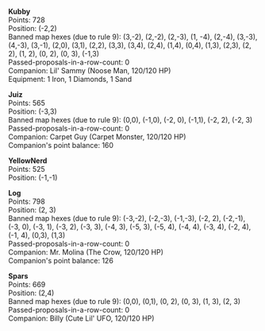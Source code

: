 **Kubby**  
Points: 728  
Position: (-2,2)  
Banned map hexes (due to rule 9): (3,-2), (2,-2), (2,-3), (1, -4), (2,-4), (3,-3), (4,-3), (3,-1), (2,0), (3,1), (2,2), (3,3), (3,4), (2,4), (1,4), (0,4), (1,3), (2,3), (2, 2), (1, 2), (0, 2), (0, 3), (-1,3)  
Passed-proposals-in-a-row-count: 0  
Companion: Lil' Sammy (Noose Man, 120/120 HP)  
Equipment: 1 Iron, 1 Diamonds, 1 Sand

**Juiz**  
Points: 565  
Position: (-3,3)  
Banned map hexes (due to rule 9): (0,0), (-1,0), (-2, 0), (-1,1), (-2, 2), (-2, 3)  
Passed-proposals-in-a-row-count: 0  
Companion: Carpet Guy (Carpet Monster, 120/120 HP)  
Companion's point balance: 160

**YellowNerd**  
Points: 525  
Position: (-1,-1)

**Log**  
Points: 798  
Position: (2, 3)  
Banned map hexes (due to rule 9): (-3,-2), (-2,-3), (-1,-3), (-2, 2), (-2,-1), (-3, 0), (-3, 1), (-3, 2), (-3, 3), (-4, 3), (-5, 3), (-5, 4), (-4, 4), (-3, 4), (-2, 4), (-1, 4), (0,3), (1,3)  
Passed-proposals-in-a-row-count: 0  
Companion: Mr. Molina (The Crow, 120/120 HP)  
Companion's point balance: 126

**Spars**  
Points: 669  
Position: (2,4)  
Banned map hexes (due to rule 9): (0,0), (0,1), (0, 2), (0, 3), (1, 3), (2, 3)  
Passed-proposals-in-a-row-count: 0  
Companion: Billy (Cute Lil' UFO, 120/120 HP)
